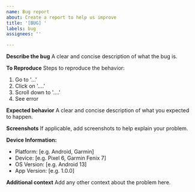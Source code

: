 ```yaml
---
name: Bug report
about: Create a report to help us improve
title: '[BUG] '
labels: bug
assignees: ''

---
```


**Describe the bug**
A clear and concise description of what the bug is.

**To Reproduce**
Steps to reproduce the behavior:
1. Go to '...'
2. Click on '....'
3. Scroll down to '....'
4. See error

**Expected behavior**
A clear and concise description of what you expected to happen.

**Screenshots**
If applicable, add screenshots to help explain your problem.

**Device Information:**
 - Platform: [e.g. Android, Garmin]
 - Device: [e.g. Pixel 6, Garmin Fenix 7]
 - OS Version: [e.g. Android 13]
 - App Version: [e.g. 1.0.0]

**Additional context**
Add any other context about the problem here.